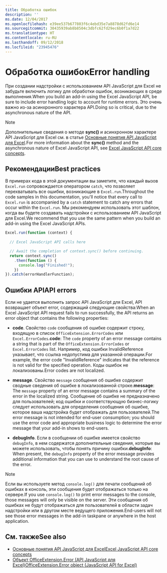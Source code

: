 ```yaml
---
title: Обработка ошибок
description: ''
ms.date: 12/04/2017
ms.openlocfilehash: e39ee537b677803f6c4ebd35e7a8878d62fd6e14
ms.sourcegitcommit: 30435939ab8b8504c3dbfc62fd29ec6b0f1a7d22
ms.translationtype: HT
ms.contentlocale: ru-RU
ms.lasthandoff: 09/12/2018
ms.locfileid: "23945476"
---
```

# <a name="error-handling"></a><span data-ttu-id="f032e-102">Обработка ошибок</span><span class="sxs-lookup"><span data-stu-id="f032e-102">Error handling</span></span>

<span data-ttu-id="f032e-103">При создании надстройки с использованием API JavaScript для Excel не забудьте включить логику для обработки ошибок, возникающих в среде выполнения.</span><span class="sxs-lookup"><span data-stu-id="f032e-103">When you build an add-in using the Excel JavaScript API, be sure to include error handling logic to account for runtime errors.</span></span> <span data-ttu-id="f032e-104">Это очень важно из-за асинхронного характера API.</span><span class="sxs-lookup"><span data-stu-id="f032e-104">Doing so is critical, due to the asynchronous nature of the API.</span></span>

> [!NOTE]
> <span data-ttu-id="f032e-105">Дополнительные сведения о методе **sync()** и асинхронном характере API JavaScript для Excel см. в статье [Основные понятия API JavaScript для Excel](excel-add-ins-core-concepts.md).</span><span class="sxs-lookup"><span data-stu-id="f032e-105">For more information about the **sync()** method and the asynchronous nature of Excel JavaScript API, see [Excel JavaScript API core concepts](excel-add-ins-core-concepts.md).</span></span>

## <a name="best-practices"></a><span data-ttu-id="f032e-106">Рекомендации</span><span class="sxs-lookup"><span data-stu-id="f032e-106">Best practices</span></span>

<span data-ttu-id="f032e-107">В примерах кода в этой документации вы заметите, что каждый вызов `Excel.run` сопровождается оператором `catch`, что позволяет перехватывать все ошибки, возникающие в `Excel.run`.</span><span class="sxs-lookup"><span data-stu-id="f032e-107">Throughout the code samples in this documentation, you'll notice that every call to `Excel.run` is accompanied by a `catch` statement to catch any errors that occur within the `Excel.run`.</span></span> <span data-ttu-id="f032e-108">Мы рекомендуем использовать этот шаблон, когда вы будете создавать надстройки с использованием API JavaScript для Excel.</span><span class="sxs-lookup"><span data-stu-id="f032e-108">We recommend that you use the same pattern when you build an add-in using the Excel JavaScript APIs.</span></span>

```js
Excel.run(function (context) { 
  
  // Excel JavaScript API calls here

  // Await the completion of context.sync() before continuing.
  return context.sync()
    .then(function () {
      console.log("Finished!");
    })
}).catch(errorHandlerFunction);     
```

## <a name="api-errors"></a><span data-ttu-id="f032e-109">Ошибки API</span><span class="sxs-lookup"><span data-stu-id="f032e-109">API errors</span></span> 

<span data-ttu-id="f032e-110">Если не удается выполнить запрос API JavaScript для Excel, API возвращает объект error, содержащий следующие свойства:</span><span class="sxs-lookup"><span data-stu-id="f032e-110">When an Excel JavaScript API request fails to run successfully, the API returns an error object that contains the following properties:</span></span> 

- <span data-ttu-id="f032e-111">**code**.  Свойство `code` сообщения об ошибке содержит строку, входящую в список `OfficeExtension.ErrorCodes` или `Excel.ErrorCodes`.</span><span class="sxs-lookup"><span data-stu-id="f032e-111">**code**:  The `code` property of an error message contains a string that is part of the `OfficeExtension.ErrorCodes` or `Excel.ErrorCodes` list.</span></span> <span data-ttu-id="f032e-112">Например, код ошибки InvalidReference указывает, что ссылка недопустима для указанной операции.</span><span class="sxs-lookup"><span data-stu-id="f032e-112">For example, the error code "InvalidReference" indicates that the reference is not valid for the specified operation.</span></span> <span data-ttu-id="f032e-113">Коды ошибок не локализованы.</span><span class="sxs-lookup"><span data-stu-id="f032e-113">Error codes are not localized.</span></span> 

- <span data-ttu-id="f032e-114">**message**. Свойство `message` сообщения об ошибке содержит сводные сведения об ошибке в локализованной строке.</span><span class="sxs-lookup"><span data-stu-id="f032e-114">**message**: The `message` property of an error message contains a summary of the error in the localized string.</span></span> <span data-ttu-id="f032e-115">Сообщение об ошибке не предназначено для пользователей; код ошибки и соответствующую бизнес-логику следует использовать для определения сообщения об ошибке, которое ваша надстройка будет отображать для пользователей.</span><span class="sxs-lookup"><span data-stu-id="f032e-115">The error message is not intended for end-user consumption; you should use the error code and appropriate business logic to determine the error message that your add-in shows to end-users.</span></span>

- <span data-ttu-id="f032e-116">**debugInfo**. Если в сообщении об ошибке имеется свойство `debugInfo`, в нем содержатся дополнительные сведения, которые вы можете использовать, чтобы понять причину ошибки.</span><span class="sxs-lookup"><span data-stu-id="f032e-116">**debugInfo**: When present, the `debugInfo` property of the error message provides additional information that you can use to understand the root cause of the error.</span></span> 

> [!NOTE]
> <span data-ttu-id="f032e-117">Если вы используете метод `console.log()` для печати сообщений об ошибках в консоль, эти сообщения будет отображаться только на сервере.</span><span class="sxs-lookup"><span data-stu-id="f032e-117">If you use `console.log()` to print error messages to the console, those messages will only be visible on the server.</span></span> <span data-ttu-id="f032e-118">Эти сообщения об ошибках не будут отображаться для пользователей в области задач надстройки или в другом месте ведущего приложения.</span><span class="sxs-lookup"><span data-stu-id="f032e-118">End-users will not see those error messages in the add-in taskpane or anywhere in the host application.</span></span>

## <a name="see-also"></a><span data-ttu-id="f032e-119">См. также</span><span class="sxs-lookup"><span data-stu-id="f032e-119">See also</span></span>

- [<span data-ttu-id="f032e-120">Основные понятия API JavaScript для Excel</span><span class="sxs-lookup"><span data-stu-id="f032e-120">Excel JavaScript API core concepts</span></span>](excel-add-ins-core-concepts.md)
- [<span data-ttu-id="f032e-121">Объект OfficeExtension.Error (API JavaScript для Excel)</span><span class="sxs-lookup"><span data-stu-id="f032e-121">OfficeExtension.Error object (JavaScript API for Excel)</span></span>](https://docs.microsoft.com/javascript/api/office/officeextension.error?view=office-js)

